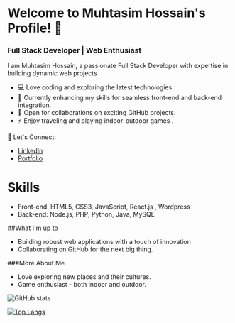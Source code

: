
# Welcome to Muhtasim Hossain's Profile! 👋
### Full Stack Developer | Web Enthusiast



I am Muhtasim Hossain, a passionate Full Stack Developer with expertise in building dynamic web projects

- 💻 Love coding and exploring the latest technologies.
- 🔭 Currently enhancing my skills for seamless front-end and back-end integration.
- 👯 Open for collaborations on exciting GitHub projects.
- ⚡ Enjoy traveling and playing indoor-outdoor games .

🚀 Let's Connect:
- [LinkedIn](https://www.linkedin.com/in/md-muhtasim-hossain-a7ab63227/)
- [Portfolio](https://muhtasiim.github.io/Muhtasim/)

# Skills
- Front-end: HTML5, CSS3, JavaScript, React.js , Wordpress
- Back-end: Node.js, PHP, Python, Java, MySQL

##What I'm up to
- Building robust web applications with a touch of innovation 
- Collaborating on GitHub for the next big thing.


###More About Me
- Love exploring new places and their cultures.
- Game enthusiast - both indoor and outdoor.


![GitHub stats](https://github-readme-stats.vercel.app/api?username=muhtasiim&show_icons=true&theme=radical)

[![Top Langs](https://github-readme-stats.vercel.app/api/top-langs/?username=muhtasiim&layout=compact&theme=radical)](https://github.com/anuraghazra/github-readme-stats)

